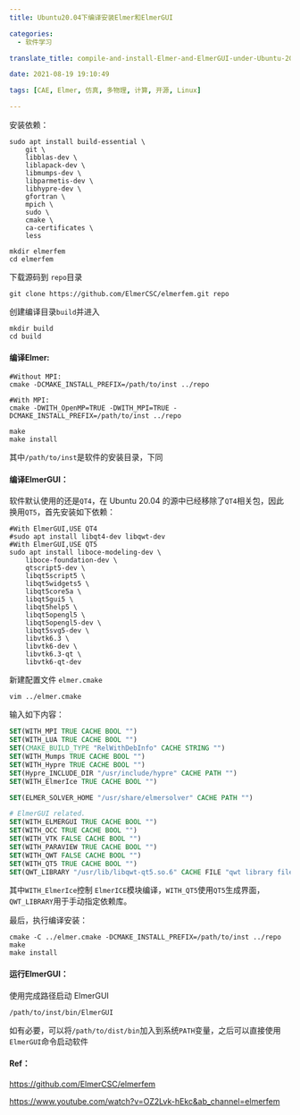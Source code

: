 ```yaml
---
title: Ubuntu20.04下编译安装Elmer和ElmerGUI

categories:
  - 软件学习

translate_title: compile-and-install-Elmer-and-ElmerGUI-under-Ubuntu-20.04

date: 2021-08-19 19:10:49

tags: [CAE, Elmer, 仿真, 多物理, 计算, 开源, Linux]

---
```


安装依赖：

```shell
sudo apt install build-essential \
    git \
    libblas-dev \
    liblapack-dev \
    libmumps-dev \
    libparmetis-dev \
    libhypre-dev \
    gfortran \
    mpich \
    sudo \
    cmake \
    ca-certificates \
    less 
```

```shell
mkdir elmerfem
cd elmerfem
```

下载源码到 `repo`目录

```shell
git clone https://github.com/ElmerCSC/elmerfem.git repo
```


创建编译目录`build`并进入

```shell
mkdir build
cd build
```

#### 编译Elmer:

```shell
#Without MPI:
cmake -DCMAKE_INSTALL_PREFIX=/path/to/inst ../repo

#With MPI:
cmake -DWITH_OpenMP=TRUE -DWITH_MPI=TRUE -DCMAKE_INSTALL_PREFIX=/path/to/inst ../repo

make
make install
```

其中`/path/to/inst`是软件的安装目录，下同

#### 编译ElmerGUI：

软件默认使用的还是`QT4`，在 Ubuntu 20.04 的源中已经移除了`QT4`相关包，因此换用`QT5`，首先安装如下依赖：

```shell
#With ElmerGUI,USE QT4
#sudo apt install libqt4-dev libqwt-dev
#With ElmerGUI,USE QT5
sudo apt install liboce-modeling-dev \
	liboce-foundation-dev \
	qtscript5-dev \
	libqt5script5 \
	libqt5widgets5 \
	libqt5core5a \
	libqt5gui5 \
	libqt5help5 \
	libqt5opengl5 \
	libqt5opengl5-dev \
	libqt5svg5-dev \
	libvtk6.3 \
	libvtk6-dev \
	libvtk6.3-qt \
	libvtk6-qt-dev 
```

新建配置文件 `elmer.cmake`

````
vim ../elmer.cmake
````

输入如下内容：

```cmake
SET(WITH_MPI TRUE CACHE BOOL "")
SET(WITH_LUA TRUE CACHE BOOL "")
SET(CMAKE_BUILD_TYPE "RelWithDebInfo" CACHE STRING "")
SET(WITH_Mumps TRUE CACHE BOOL "")
SET(WITH_Hypre TRUE CACHE BOOL "")
SET(Hypre_INCLUDE_DIR "/usr/include/hypre" CACHE PATH "")
SET(WITH_ElmerIce TRUE CACHE BOOL "")

SET(ELMER_SOLVER_HOME "/usr/share/elmersolver" CACHE PATH "")

# ElmerGUI related.
SET(WITH_ELMERGUI TRUE CACHE BOOL "")
SET(WITH_OCC TRUE CACHE BOOL "")
SET(WITH_VTK FALSE CACHE BOOL "")
SET(WITH_PARAVIEW TRUE CACHE BOOL "")
SET(WITH_QWT FALSE CACHE BOOL "")
SET(WITH_QT5 TRUE CACHE BOOL "")
SET(QWT_LIBRARY "/usr/lib/libqwt-qt5.so.6" CACHE FILE "qwt library file name")
```

其中`WITH_ElmerIce`控制 `ElmerICE`模块编译，`WITH_QT5`使用`QT5`生成界面，`QWT_LIBRARY`用于手动指定依赖库。

最后，执行编译安装：

```shell
cmake -C ../elmer.cmake -DCMAKE_INSTALL_PREFIX=/path/to/inst ../repo
make
make install
```

#### 运行ElmerGUI：

使用完成路径启动 ElmerGUI

```shell
/path/to/inst/bin/ElmerGUI
```

如有必要，可以将`/path/to/dist/bin`加入到系统`PATH`变量，之后可以直接使用 `ElmerGUI`命令启动软件

#### Ref：

https://github.com/ElmerCSC/elmerfem

https://www.youtube.com/watch?v=OZ2Lvk-hEkc&ab_channel=elmerfem

